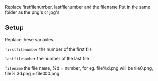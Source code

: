 Replace firstfilenumber, lastfilenumber and the filename
Put in the same folder as the png's or jpg's

## Setup

Replace these variables.

`firstfilenumber` the number of the first file

`lastfilenumber` the number of the last file

`filename` the file name, %d = number, for eg. file%d.png will be file0.png, file%.3d.png = file000.png
